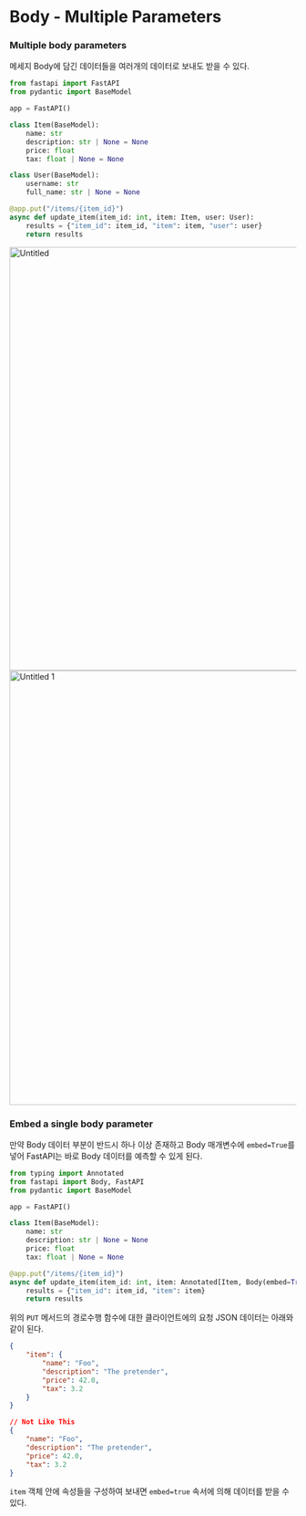 # Body - Multiple Parameters

### **Multiple body parameters**

메세지 Body에 담긴 데이터들을 여러개의 데이터로 보내도 받을 수 있다.

```python
from fastapi import FastAPI
from pydantic import BaseModel

app = FastAPI()

class Item(BaseModel):
    name: str
    description: str | None = None
    price: float
    tax: float | None = None

class User(BaseModel):
    username: str
    full_name: str | None = None

@app.put("/items/{item_id}")
async def update_item(item_id: int, item: Item, user: User):
    results = {"item_id": item_id, "item": item, "user": user}
    return results
```

<img width="743" alt="Untitled" src="https://github.com/dongjun-Yi/fastapi-study/assets/90665186/a03afa73-e3d5-4ff6-be5f-d70e4077c348">


<img width="762" alt="Untitled 1" src="https://github.com/dongjun-Yi/fastapi-study/assets/90665186/cbc262d1-c23a-46d6-8c54-7ef6ad6e2972">


### **Embed a single body parameter**

만약 Body 데이터 부분이 반드시 하나 이상 존재하고 Body 매개변수에 `embed=True`를 넣어 FastAPI는 바로 Body 데이터를 예측할 수 있게 된다.

```python
from typing import Annotated
from fastapi import Body, FastAPI
from pydantic import BaseModel

app = FastAPI()

class Item(BaseModel):
    name: str
    description: str | None = None
    price: float
    tax: float | None = None

@app.put("/items/{item_id}")
async def update_item(item_id: int, item: Annotated[Item, Body(embed=True)]):
    results = {"item_id": item_id, "item": item}
    return results
```

위의 `PUT` 메서드의 경로수행 함수에 대한 클라이언트에의 요청 JSON 데이터는 아래와 같이 된다.

```json
{
    "item": {
        "name": "Foo",
        "description": "The pretender",
        "price": 42.0,
        "tax": 3.2
    }
}

// Not Like This
{
    "name": "Foo",
    "description": "The pretender",
    "price": 42.0,
    "tax": 3.2
}
```

`item` 객체 안에 속성들을 구성하여 보내면 `embed=true` 속서에 의해 데이터를 받을 수 있다.
